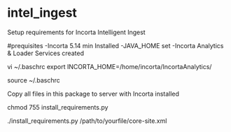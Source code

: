 # intel_ingest
 Setup requirements for Incorta Intelligent Ingest

 #prequisites
 -Incorta 5.14 min Installed
 -JAVA_HOME set
 -Incorta Analytics & Loader Services created

 vi ~/.baschrc
export INCORTA_HOME=/home/incorta/IncortaAnalytics/

source ~/.baschrc

Copy all files in this package to server with Incorta installed

chmod 755 install_requirements.py

./install_requirements.py /path/to/yourfile/core-site.xml
